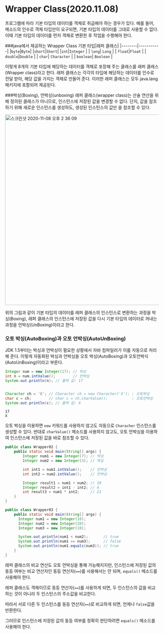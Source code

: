 # Wrapper Class(2020.11.08)

프로그램에 따라 기본 타입의 데이터를 객체로 취급해야 하는 경우가 있다. 예를 들어, 메소드의 인수로 객체 타입만이 요구되면, 기본 타입의 데이터를 그대로 사용할 수 없다. 이때 기본 타입의 데이터를 먼저 객체로 변환한 후 작업을 수행해야 한다. 

###java에서 제공하는 Wrapper Class
기본 타입|래퍼 클래스|
|--------|-----------|
|`byte`|`Byte`|
|`short`|`Short`|
|`int`|`Integer` |
| `long`| `Long` |
| `float`|`Float` |
| `double`|`Double` |
| `char`| `Character` |
| `boolean`| `Boolean` |

이렇게 8개의 기본 타입에 해당하는 데이터를 객체로 포장해 주는 클래스를 래퍼 클래스(Wrapper class)라고 한다. 래퍼 클래스는 각각의 타입에 해당하는 데이터를 인수로 전달 받아, 해당 값을 가지는 객체로 만들어 준다. 이러한 래퍼 클래스는 모두 java.lang 패키지에 포함되어 제공된다. 

###박싱(Boxing), 언박싱(unboxing)
래퍼 클래스(wrapper class)는 산술 연산을 위해 정의된 클래스가 아니므로, 인스턴스에 저장된 값을 변경할 수 없다. 단지, 값을 참조하기 위해 새로운 인스턴스를 생성하도, 생성된 인스턴스의 값만 을 참조할 수 있다. 

<img width="624" alt="스크린샷 2020-11-08 오후 2 36 09" src="https://user-images.githubusercontent.com/44199159/98458036-d1fe8f80-21cf-11eb-8d42-259b232f3013.png">

위의 그림과 같이 기본 타입의 데이터를 래퍼 클래스의 인스턴스로 변환하는 과정을 박싱(Boxing), 래퍼 클래스의 인스턴스에 저장된 값을 다시 기본 타입의 데이터로 꺼내는 과정을 언박싱(UnBoxing)이라고 한다. 

### 오토 박싱(AutoBoxing)과 오토 언박싱(AutoUnBoxing)

JDK 1.5부터는 박싱과 언박싱이 필요한 상황에서 자바 컴파일러가 이를 자동으로 처리해 준다. 이렇게 자동화된 박싱과 언박싱을 오토 박싱(AutoBoxing)과 오토언박식(AutoUnBoxing)이라고 부른다. 

```java
Integer num = new Integer(17); // 박싱
int n = num.intValue();        // 언박싱
System.out.println(n); // 출력 값: 17


Character ch = 'X'; // Character ch = new Character('X'); : 오토박싱
char c = ch;        // char c = ch.charValue();           : 오토언박싱
System.out.println(c); // 출력 값: X
```

```
17
X
```

오토 박싱을 이용하면 `new` 키워드를 사용하지 않고도 자동으로 `Characher` 인스턴스를 생성할 수 있다. 반대로 `charValue()` 메소드를 사용하지 않고도, 오토 언박싱을 이용하여 인스턴스에 저장된 값을  바로 참조할 수 있다. 

```java
public class Wrapper02 {
    public static void main(String[] args) {
        Integer num1 = new Integer(7); // 박싱
        Integer num2 = new Integer(3); // 박싱

        int int1 = num1.intValue();    // 언박싱
        int int2 = num2.intValue();    // 언박싱

        Integer result1 = num1 + num2; // 10 
        Integer result2 = int1 - int2; // 4
        int result3 = num1 * int2;     // 21
    }
}
```

```java
public class Wrapper03 {
    public static void main(String[] args) {
      Integer num1 = new Integer(10);
      Integer num2 = new Integer(20);
      Integer num3 = new Integer(10);

      System.out.println(num1 < num2);       // true
      System.out.println(num1 == num3);      // false
      System.out.println(num1.equals(num3)); // true
    }
}
```

래퍼 클래스의 비교 연산도 오토 언박싱을 통해 가능해지지만, 인스턴스에 저장된 값의 동등 여부는 비교 연산자인 동등 연산자(`==`)를 사용해서는 안 되며, `equals()` 메소드를 사용해야 한다. 

래퍼 클래스도 객체이므로 동등 연산자(`==`)를 사용하게 되면, 두 인스턴스의 값을 비교하는 것이 아니라 두 인스턴스의 주소값을 비교한다. 

따라서 서로 다른 두 인스턴스를 동등 연산자(`==`)로 비교하게 되면, 언제나 `false`값을 반환한다. 

그러므로 인스턴스에 저장된 값의 동등 여부를 정확히 판단하려면 `equals()` 메소드를 사용해야 한다. 



